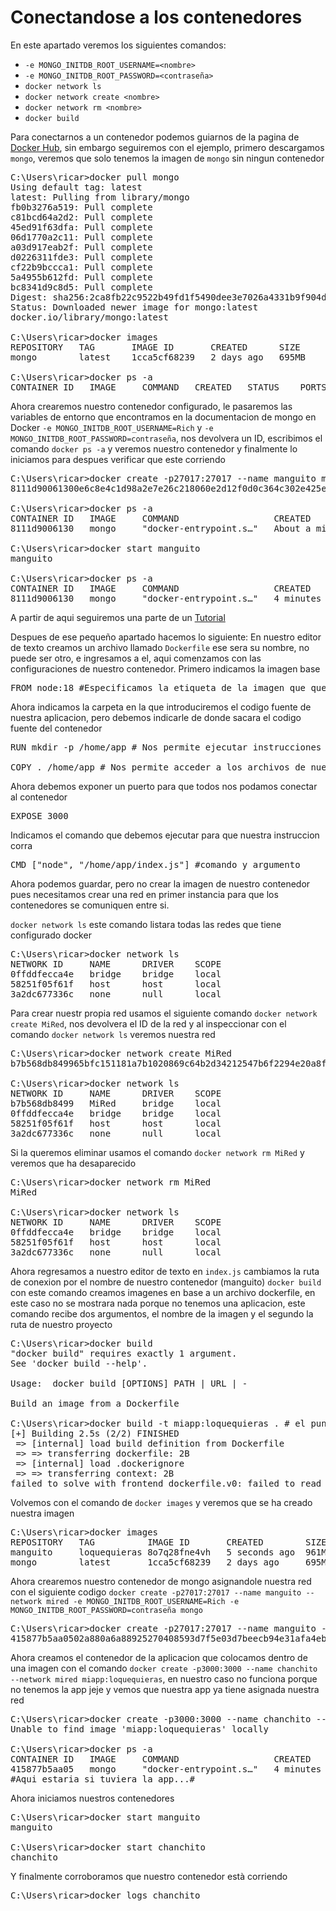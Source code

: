 # Conectandose a los contenedores

En este apartado veremos los siguientes comandos:
  * `-e MONGO_INITDB_ROOT_USERNAME=<nombre>`
  * `-e MONGO_INITDB_ROOT_PASSWORD=<contraseña>`
  * `docker network ls`
  * `docker network create <nombre>`
  * `docker network rm <nombre>`
  * `docker build`

Para conectarnos a un contenedor podemos guiarnos de la pagina de [Docker Hub](https://hub.docker.com/_/mongo), sin embargo seguiremos con el ejemplo, primero descargamos `mongo`, veremos que solo tenemos la imagen de `mongo` sin ningun contenedor

<pre>
C:\Users\ricar>docker pull mongo
Using default tag: latest
latest: Pulling from library/mongo
fb0b3276a519: Pull complete
c81bcd64a2d2: Pull complete
45ed91f63dfa: Pull complete
06d1770a2c11: Pull complete
a03d917eab2f: Pull complete
d0226311fde3: Pull complete
cf22b9bccca1: Pull complete
5a4955b612fd: Pull complete
bc8341d9c8d5: Pull complete
Digest: sha256:2ca8fb22c9522b49fd1f5490dee3e7026a4331b9f904d5acf10a9638c1d1539d
Status: Downloaded newer image for mongo:latest
docker.io/library/mongo:latest

C:\Users\ricar>docker images
REPOSITORY   TAG       IMAGE ID       CREATED      SIZE
mongo        latest    1cca5cf68239   2 days ago   695MB

C:\Users\ricar>docker ps -a
CONTAINER ID   IMAGE     COMMAND   CREATED   STATUS    PORTS     NAMES
</pre>

Ahora crearemos nuestro contenedor configurado, le pasaremos las variables de entorno que encontramos en la documentacion de mongo en Docker `-e MONGO_INITDB_ROOT_USERNAME=Rich` y `-e MONGO_INITDB_ROOT_PASSWORD=contraseña`, nos devolvera un ID, escribimos el comando `docker ps -a` y veremos nuestro contenedor y finalmente lo iniciamos para despues verificar que este corriendo

<pre>
C:\Users\ricar>docker create -p27017:27017 --name manguito mongo -e MONGO_INITDB_ROOT_USERNAME=Rich -e MONGO_INITDB_ROOT_PASSWORD=contraseña mongo
8111d90061300e6c8e4c1d98a2e7e26c218060e2d12f0d0c364c302e425e8ec3

C:\Users\ricar>docker ps -a
CONTAINER ID   IMAGE     COMMAND                  CREATED              STATUS    PORTS     NAMES
8111d9006130   mongo     "docker-entrypoint.s…"   About a minute ago   Created             manguito

C:\Users\ricar>docker start manguito
manguito

C:\Users\ricar>docker ps -a
CONTAINER ID   IMAGE     COMMAND                  CREATED         STATUS                     PORTS     NAMES
8111d9006130   mongo     "docker-entrypoint.s…"   4 minutes ago   Exited (2) 6 seconds ago             manguito
</pre>

A partir de aqui seguiremos una parte de un [Tutorial](https://www.youtube.com/watch?v=4Dko5W96WHg&list=WL&index=15&t=2771s)

Despues de ese pequeño apartado hacemos lo siguiente:
En nuestro editor de texto creamos un archivo llamado `Dockerfile` ese sera su nombre, no puede ser otro, e ingresamos a el, aqui comenzamos con las configuraciones de nuestro contenedor. Primero indicamos la imagen base

<pre>
FROM node:18 #Especificamos la etiqueta de la imagen que queremos usar, en este caso 18
</pre>

Ahora indicamos la carpeta en la que introduciremos el codigo fuente de nuestra aplicacion, pero debemos indicarle de donde sacara el codigo fuente del contenedor

<pre>
RUN mkdir -p /home/app # Nos permite ejecutar instrucciones del sistema operativo Linux

COPY . /home/app # Nos permite acceder a los archivos de nuestro sistema operativo anfitrion (En este caso Windows) para tomarlos dentro del archivo y nuestro contenedor
</pre>

Ahora debemos exponer un puerto para que todos nos podamos conectar al contenedor

<pre>
EXPOSE 3000
</pre>

Indicamos el comando que debemos ejecutar para que nuestra instruccion corra

<pre>
CMD ["node", "/home/app/index.js"] #comando y argumento
</pre>

Ahora podemos guardar, pero no crear la imagen de nuestro contenedor pues necesitamos crear una red en primer instancia para que los contenedores se comuniquen entre si.

`docker network ls` este comando listara todas las redes que tiene configurado docker

<pre>
C:\Users\ricar>docker network ls
NETWORK ID     NAME      DRIVER    SCOPE
0ffddfecca4e   bridge    bridge    local
58251f05f61f   host      host      local
3a2dc677336c   none      null      local
</pre>

Para crear nuestr propia red usamos el siguiente comando `docker network create MiRed`, nos devolvera el ID de la red y al inspeccionar con el comando `docker network ls` veremos nuestra red

<pre>
C:\Users\ricar>docker network create MiRed
b7b568db849965bfc151181a7b1020869c64b2d34212547b6f2294e20a8ff816

C:\Users\ricar>docker network ls
NETWORK ID     NAME      DRIVER    SCOPE
b7b568db8499   MiRed     bridge    local
0ffddfecca4e   bridge    bridge    local
58251f05f61f   host      host      local
3a2dc677336c   none      null      local
</pre>

Si la queremos eliminar usamos el comando `docker network rm MiRed` y veremos que ha desaparecido

<pre>
C:\Users\ricar>docker network rm MiRed
MiRed

C:\Users\ricar>docker network ls
NETWORK ID     NAME      DRIVER    SCOPE
0ffddfecca4e   bridge    bridge    local
58251f05f61f   host      host      local
3a2dc677336c   none      null      local
</pre>

Ahora regresamos a nuestro editor de texto en `index.js` cambiamos la ruta de conexion por el nombre de nuestro contenedor (manguito)
`docker build` con este comando creamos imagenes en base a un archivo dockerfile, en este caso no se mostrara nada porque no tenemos una aplicacion, este comando recibe dos argumentos, el nombre de la imagen y el segundo la ruta de nuestro proyecto 

<pre>
C:\Users\ricar>docker build
"docker build" requires exactly 1 argument.
See 'docker build --help'.

Usage:  docker build [OPTIONS] PATH | URL | -

Build an image from a Dockerfile

C:\Users\ricar>docker build -t miapp:loquequieras . # el punto es la ruta que es donde estamos actualmente
[+] Building 2.5s (2/2) FINISHED
 => [internal] load build definition from Dockerfile                                                               2.5s
 => => transferring dockerfile: 2B                                                                                 0.4s
 => [internal] load .dockerignore                                                                                  2.1s
 => => transferring context: 2B                                                                                    0.3s
failed to solve with frontend dockerfile.v0: failed to read dockerfile: open /var/lib/docker/tmp/buildkit-mount791092371/Dockerfile: no such file or directory
</pre>

Volvemos con el comando de `docker images` y veremos que se ha creado nuestra imagen 

<pre>
C:\Users\ricar>docker images
REPOSITORY   TAG          IMAGE ID       CREATED        SIZE
manguito     loquequieras 8o7q28fne4vh   5 seconds ago  961MB
mongo        latest       1cca5cf68239   2 days ago     695MB
</pre>

Ahora crearemos nuestro contenedor de mongo asignandole nuestra red con el siguiente codigo `docker create -p27017:27017 --name manguito --network mired -e MONGO_INITDB_ROOT_USERNAME=Rich -e MONGO_INITDB_ROOT_PASSWORD=contraseña mongo`

<pre>
C:\Users\ricar>docker create -p27017:27017 --name manguito --network mired -e MONGO_INITDB_ROOT_USERNAME=Rich -e MONGO_INITDB_ROOT_PASSWORD=contraseña mongo
415877b5aa0502a880a6a88925270408593d7f5e03d7beecb94e31afa4ebbfa2
</pre>

Ahora creamos el contenedor de la aplicacion que colocamos dentro de una imagen con el comando `docker create -p3000:3000 --name chanchito --network mired miapp:loquequieras`, en nuestro caso no funciona porque no tenemos la app jeje y vemos que nuestra app ya tiene asignada nuestra red

<pre>
C:\Users\ricar>docker create -p3000:3000 --name chanchito --network mired miapp:loquequieras
Unable to find image 'miapp:loquequieras' locally

C:\Users\ricar>docker ps -a
CONTAINER ID   IMAGE     COMMAND                  CREATED         STATUS    PORTS     NAMES
415877b5aa05   mongo     "docker-entrypoint.s…"   4 minutes ago   Created             manguito
#Aqui estaria si tuviera la app...#
</pre>

Ahora iniciamos nuestros contenedores

<pre>
C:\Users\ricar>docker start manguito
manguito

C:\Users\ricar>docker start chanchito
chanchito
</pre>

Y finalmente corroboramos que nuestro contenedor està corriendo

<pre>
C:\Users\ricar>docker logs chanchito
</pre>
